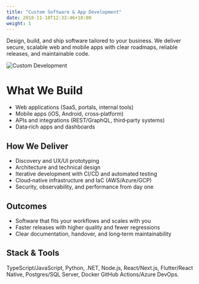 ```yaml
---
title: "Custom Software & App Development"
date: 2018-11-18T12:33:46+10:00
weight: 1
---
```


Design, build, and ship software tailored to your business. We deliver secure, scalable web and mobile apps with clear roadmaps, reliable releases, and maintainable code.

![Custom Development](/images/illustrations/pointing.svg)

# What We Build

- Web applications (SaaS, portals, internal tools)
- Mobile apps (iOS, Android, cross‑platform)
- APIs and integrations (REST/GraphQL, third‑party systems)
- Data‑rich apps and dashboards

## How We Deliver

- Discovery and UX/UI prototyping
- Architecture and technical design
- Iterative development with CI/CD and automated testing
- Cloud‑native infrastructure and IaC (AWS/Azure/GCP)
- Security, observability, and performance from day one

## Outcomes

- Software that fits your workflows and scales with you
- Faster releases with higher quality and fewer regressions
- Clear documentation, handover, and long‑term maintainability

## Stack & Tools

TypeScript/JavaScript, Python, .NET, Node.js, React/Next.js, Flutter/React Native, Postgres/SQL Server, Docker GitHub Actions/Azure DevOps.

